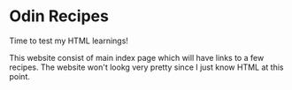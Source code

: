 # Odin Recipes
Time to test my HTML learnings!

This website consist of main index page which will have links to a few recipes. The website won't lookg very pretty since I just know HTML at this point.